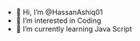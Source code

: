- 👋 Hi, I’m @HassanAshiq01
- 👀 I’m interested in Coding
- 🌱 I’m currently learning Java Script

<!---
HassanAshiq01/HassanAshiq01 is a ✨ special ✨ repository because its `README.md` (this file) appears on your GitHub profile.
You can click the Preview link to take a look at your changes.
--->
